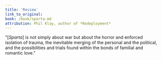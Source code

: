 ```yaml
---
title: 'Review'
link_to_original:
book: /book/sparta.md
attribution: Phil Klay, author of *Redeployment*
---
```

"[*Sparta*] is not simply about war but about the horror and enforced isolation of trauma, the inevitable merging of the personal and the political, and the possibilities and trials found within the bonds of familial and romantic love."

